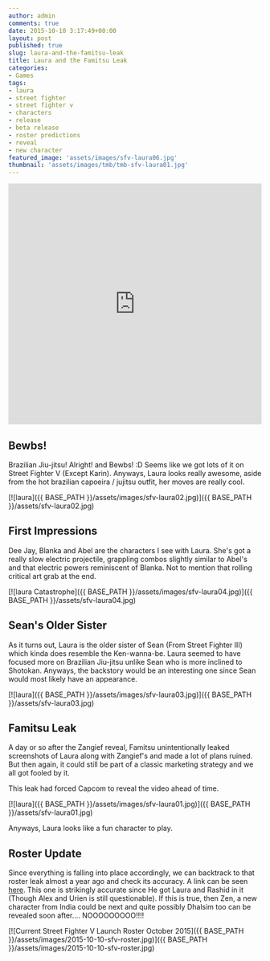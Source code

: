 ```yaml
---
author: admin
comments: true
date: 2015-10-10 3:17:49+00:00
layout: post
published: true
slug: laura-and-the-famitsu-leak
title: Laura and the Famitsu Leak
categories:
- Games
tags:
- laura
- street fighter
- street fighter v
- characters
- release
- beta release
- roster predictions
- reveal
- new character
featured_image: 'assets/images/sfv-laura06.jpg'
thumbnail: 'assets/images/tmb/tmb-sfv-laura01.jpg'
---
```


<iframe width="100%" height="480" src="https://www.youtube.com/embed/Y0U49aqA2MM" frameborder="0" allowfullscreen></iframe> 

Bewbs!
---

Brazilian Jiu-jitsu! Alright! and Bewbs! :D Seems like we got lots of it on Street Fighter V (Except Karin). Anyways, Laura looks really awesome, aside from the hot brazilian capoeira / jujitsu outfit, her moves are really cool.

[![laura]({{ BASE_PATH }}/assets/images/sfv-laura02.jpg)]({{ BASE_PATH }}/assets/sfv-laura02.jpg)

First Impressions
---

Dee Jay, Blanka and Abel are the characters I see with Laura. She's got a really slow electric projectile, grappling combos slightly similar to Abel's and that electric powers reminiscent of Blanka. Not to mention that rolling critical art grab at the end.

[![laura Catastrophe]({{ BASE_PATH }}/assets/images/sfv-laura04.jpg)]({{ BASE_PATH }}/assets/sfv-laura04.jpg)

Sean's Older Sister
---

As it turns out, Laura is the older sister of Sean (From Street Fighter III) which kinda does resemble the Ken-wanna-be. Laura seemed to have focused more on Brazilian Jiu-jitsu unlike Sean who is more inclined to Shotokan. Anyways, the backstory would be an interesting one since Sean would most likely have an appearance.

[![laura]({{ BASE_PATH }}/assets/images/sfv-laura03.jpg)]({{ BASE_PATH }}/assets/sfv-laura03.jpg)

Famitsu Leak
---

A day or so after the Zangief reveal, Famitsu unintentionally leaked screenshots of Laura along with Zangief's and made a lot of plans ruined. But then again, it could still be part of a classic marketing strategy and we all got fooled by it. 

This leak had forced Capcom to reveal the video ahead of time.

[![laura]({{ BASE_PATH }}/assets/images/sfv-laura01.jpg)]({{ BASE_PATH }}/assets/sfv-laura01.jpg)

Anyways, Laura looks like a fun character to play. 


Roster Update
----

Since everything is falling into place accordingly, we can backtrack to that roster leak almost a year ago and check its accuracy. A link can be seen [here](http://www.gamefaqs.com/boards/895976-street-fighter-v/72043378). This one is strikingly accurate since He got Laura and Rashid in it (Though Alex and Urien is still questionable). If this is true, then Zen, a new character from India could be next and quite possibly Dhalsim too can be revealed soon after.... NOOOOOOOOO!!!!


[![Current Street Fighter V Launch Roster October 2015]({{ BASE_PATH }}/assets/images/2015-10-10-sfv-roster.jpg)]({{ BASE_PATH }}/assets/images/2015-10-10-sfv-roster.jpg)